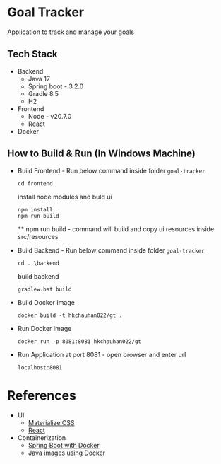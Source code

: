 # Goal Tracker
Application to track and manage your goals

## Tech Stack 
 - Backend
   - Java 17
   - Spring boot - 3.2.0
   - Gradle 8.5
   - H2 
 - Frontend
   - Node - v20.7.0
   - React
 - Docker

## How to Build & Run (In Windows Machine)
- Build Frontend - Run below command inside folder `goal-tracker`
  ```
  cd frontend 
  ```

  install node modules and buld ui 
  ```
  npm install  
  npm run build
  ```
  ** npm run build - command will build and copy ui resources inside src/resources

- Build Backend - Run below command inside folder `goal-tracker`

  ```
  cd ..\backend 
  ```
  build backend
  ```
  gradlew.bat build
  ```
- Build Docker Image
  ```
  docker build -t hkchauhan022/gt .
  ```
- Run Docker Image
  ```
  docker run -p 8081:8081 hkchauhan022/gt
  ```
- Run Application at port 8081 - open browser and enter url
  ```
  localhost:8081
  ```

# References
- UI
  - [Materialize CSS](https://materializecss.com/about.html)
  - [React](https://react.dev/learn)
- Containerization
  - [Spring Boot with Docker](https://spring.io/guides/topicals/spring-boot-docker/)
  - [Java images using Docker](https://docs.docker.com/language/java/build-images/)
